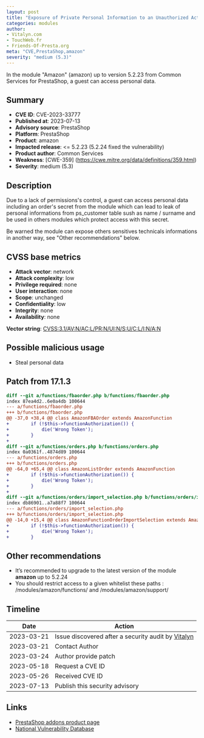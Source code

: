 ```yaml
---
layout: post
title: "Exposure of Private Personal Information to an Unauthorized Actor in Common Services - Amazon module for PrestaShop"
categories: modules
author:
- Vitalyn.com
- TouchWeb.fr
- Friends-Of-Presta.org
meta: "CVE,PrestaShop,amazon"
severity: "medium (5.3)"
---
```


In the module "Amazon" (amazon) up to version 5.2.23 from Common Services for PrestaShop, a guest can access personal data.

## Summary

* **CVE ID**: CVE-2023-33777
* **Published at**: 2023-07-13
* **Advisory source**: PrestaShop
* **Platform**: PrestaShop
* **Product**: amazon
* **Impacted release**: <= 5.2.23 (5.2.24 fixed the vulnerability)
* **Product author**: Common Services
* **Weakness**: [CWE-359] (https://cwe.mitre.org/data/definitions/359.html)
* **Severity**: medium (5.3)

## Description

Due to a lack of permissions's control, a guest can access personal data including an order's secret from the module which can lead to leak of personal informations from ps_customer table sush as name / surname and be used in others modules which protect access with this secret.

Be warned the module can expose others sensitives technicals informations in another way, see "Other recommendations" below.

## CVSS base metrics

* **Attack vector**: network
* **Attack complexity**: low
* **Privilege required**: none
* **User interaction**: none
* **Scope**: unchanged
* **Confidentiality**: low
* **Integrity**: none
* **Availability**: none

**Vector string**: [CVSS:3.1/AV:N/AC:L/PR:N/UI:N/S:U/C:L/I:N/A:N](https://nvd.nist.gov/vuln-metrics/cvss/v3-calculator?vector=AV:N/AC:L/PR:N/UI:N/S:U/C:L/I:N/A:N)

## Possible malicious usage

* Steal personal data


## Patch from 17.1.3

```diff
diff --git a/functions/fbaorder.php b/functions/fbaorder.php
index 87ea4d2..6e0a4db 100644
--- a/functions/fbaorder.php
+++ b/functions/fbaorder.php
@@ -37,0 +38,4 @@ class AmazonFBAOrder extends AmazonFunction
+        if (!$this->functionAuthorization()) {
+            die('Wrong Token');
+        }
+
diff --git a/functions/orders.php b/functions/orders.php
index 0a0361f..4874d89 100644
--- a/functions/orders.php
+++ b/functions/orders.php
@@ -64,0 +65,4 @@ class AmazonListOrder extends AmazonFunction
+        if (!$this->functionAuthorization()) {
+            die('Wrong Token');
+        }
+
diff --git a/functions/orders/import_selection.php b/functions/orders/import_selection.php
index db86901..a7a88f7 100644
--- a/functions/orders/import_selection.php
+++ b/functions/orders/import_selection.php
@@ -14,0 +15,4 @@ class AmazonFunctionOrderImportSelection extends AmazonImportOrder
+        if (!$this->functionAuthorization()) {
+            die('Wrong Token');
+        }
```

## Other recommendations

* It’s recommended to upgrade to the latest version of the module **amazon** up to 5.2.24
* You should restrict access to a given whitelist these paths : /modules/amazon/functions/ and /modules/amazon/support/


## Timeline

| Date       | Action                                              |
|------------|-----------------------------------------------------|
| 2023-03-21 | Issue discovered after a security audit by [Vitalyn](https://vitalyn.com) |
| 2023-03-21 | Contact Author                                      |
| 2023-03-24 | Author provide patch                                |
| 2023-05-18 | Request a CVE ID                                    |
| 2023-05-26 | Received CVE ID                                     |
| 2023-07-13 | Publish this security advisory                      |

## Links

* [PrestaShop addons product page](https://addons.prestashop.com/fr/marketplace/2501-amazon-market-place.html)
* [National Vulnerability Database](https://nvd.nist.gov/vuln/detail/CVE-2023-33777)
